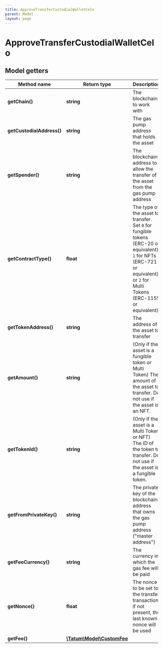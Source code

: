 ```yaml
---
title: ApproveTransferCustodialWalletCelo
parent: Model
layout: page
---
```


# ApproveTransferCustodialWalletCelo

## Model getters

Method name | Return type | Description | Notes
------------ | ------------- | ------------- | -------------
**getChain()** | **string** | The blockchain to work with | ex.: `CELO`
**getCustodialAddress()** | **string** | The gas pump address that holds the asset | ex.: `0x687422eEA2cB73B5d3e242bA5456b782919AFc85`
**getSpender()** | **string** | The blockchain address to allow the transfer of the asset from the gas pump address | ex.: `0xe242bA5456b782919AFc85687422eEA2cB73B5d3`
**getContractType()** | **float** | The type of the asset to transfer. Set <code>0</code> for fungible tokens (ERC-20 or equivalent), <code>1</code> for NFTs (ERC-721 or equivalent), or <code>2</code> for Multi Tokens (ERC-1155 or equivalent). | ex.: `0`
**getTokenAddress()** | **string** | The address of the asset to transfer | ex.: `0x782919AFc85eEA2cB736874225456bB5d3e242bA`
**getAmount()** | **string** | (Only if the asset is a fungible token or Multi Token) The amount of the asset to transfer. Do not use if the asset is an NFT. | ex.: `100000` [optional]
**getTokenId()** | **string** | (Only if the asset is a Multi Token or NFT) The ID of the token to transfer. Do not use if the asset is a fungible token. | ex.: `100000` [optional]
**getFromPrivateKey()** | **string** | The private key of the blockchain address that owns the gas pump address ("master address") | ex.: `0x05e150c73f1920ec14caa1e0b6aa09940899678051a78542840c2668ce5080c2`
**getFeeCurrency()** | **string** | The currency in which the gas fee will be paid | ex.: `null` [optional] [default to 'CELO']
**getNonce()** | **float** | The nonce to be set to the transfer transaction; if not present, the last known nonce will be used | ex.: `1` [optional]
**getFee()** | [**\Tatum\Model\CustomFee**](../CustomFee) |  | ex.: `null` [optional]

